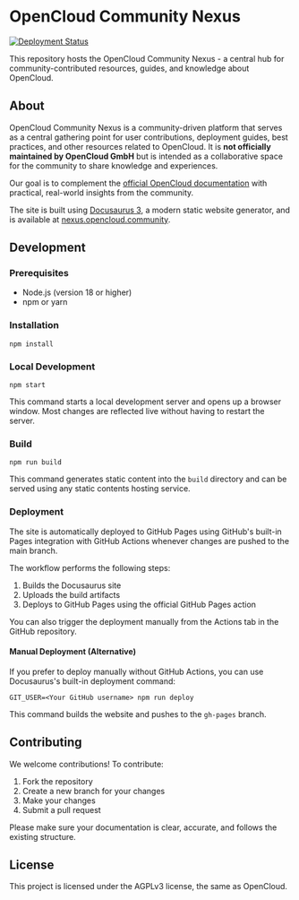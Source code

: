 # OpenCloud Community Nexus

[![Deployment Status](https://github.com/opencloud-community/nexus/actions/workflows/deploy.yml/badge.svg)](https://github.com/opencloud-community/nexus/actions/workflows/deploy.yml)

This repository hosts the OpenCloud Community Nexus - a central hub for community-contributed resources, guides, and knowledge about OpenCloud.

## About

OpenCloud Community Nexus is a community-driven platform that serves as a central gathering point for user contributions, deployment guides, best practices, and other resources related to OpenCloud. It is **not officially maintained by OpenCloud GmbH** but is intended as a collaborative space for the community to share knowledge and experiences.

Our goal is to complement the [official OpenCloud documentation](https://docs.opencloud.eu) with practical, real-world insights from the community.

The site is built using [Docusaurus 3](https://docusaurus.io/), a modern static website generator, and is available at [nexus.opencloud.community](https://nexus.opencloud.community).

## Development

### Prerequisites

- Node.js (version 18 or higher)
- npm or yarn

### Installation

```
npm install
```

### Local Development

```
npm start
```

This command starts a local development server and opens up a browser window. Most changes are reflected live without having to restart the server.

### Build

```
npm run build
```

This command generates static content into the `build` directory and can be served using any static contents hosting service.

### Deployment

The site is automatically deployed to GitHub Pages using GitHub's built-in Pages integration with GitHub Actions whenever changes are pushed to the main branch.

The workflow performs the following steps:
1. Builds the Docusaurus site
2. Uploads the build artifacts
3. Deploys to GitHub Pages using the official GitHub Pages action

You can also trigger the deployment manually from the Actions tab in the GitHub repository.

#### Manual Deployment (Alternative)

If you prefer to deploy manually without GitHub Actions, you can use Docusaurus's built-in deployment command:

```
GIT_USER=<Your GitHub username> npm run deploy
```

This command builds the website and pushes to the `gh-pages` branch.

## Contributing

We welcome contributions! To contribute:

1. Fork the repository
2. Create a new branch for your changes
3. Make your changes
4. Submit a pull request

Please make sure your documentation is clear, accurate, and follows the existing structure.

## License

This project is licensed under the AGPLv3 license, the same as OpenCloud.